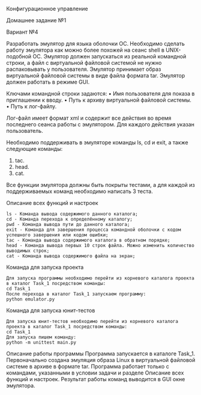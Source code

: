 Конфигурационное управление

Домашнее задание №1

Вариант №4

Разработать эмулятор для языка оболочки ОС. Необходимо сделать работу эмулятора как можно более похожей на сеанс shell в UNIX-подобной ОС. Эмулятор должен запускаться из реальной командной строки, а файл с виртуальной файловой системой не нужно распаковывать у пользователя. Эмулятор принимает образ виртуальной файловой системы в виде файла формата tar. Эмулятор должен работать в режиме GUI.

Ключами командной строки задаются:
• Имя пользователя для показа в приглашении к вводу.
• Путь к архиву виртуальной файловой системы.
• Путь к лог-файлу.

Лог-файл имеет формат xml и содержит все действия во время последнего сеанса работы с эмулятором. Для каждого действия указан пользователь.

Необходимо поддерживать в эмуляторе команды ls, cd и exit, а также следующие команды:
1. tac.
2. head.
3. cat.

Все функции эмулятора должны быть покрыты тестами, а для каждой из поддерживаемых команд необходимо написать 3 теста.

Описание всех функций и настроек
```
ls - Команда вывода содержимого данного каталога;
cd - Команда перехода к определённому каталогу;
pwd - Команда вывода пути до данного каталога;
exit - Команда для завершения процесса командной оболочки с кодом успешного завершения или кодом ошибки;
tac - Команда вывода содержимого каталога в обратном порядке;
head - Команда вывода первых 10 строк файла. Можно изменить количество выводимых строк;
cat - Команда вывода содержимого файла на экран;
```

Команда для запуска проекта
```
Для запуска программы необходимо перейти из корневого каталога проекта в каталог Task_1 посредством команды:
cd Task_1
После перехода в каталог Task_1 запускаем программу:
python emulator.py
```

Команда для запуска юнит-тестов
```
Для запуска юнит-тестов необходимо перейти из корневого каталога проекта в каталог Task_1 посредством команды:
cd Task_1
Для запуска пишем команду:
python -m unittest main.py
```

Описание работы программы
Программа запускается в каталоге Task_1. Первоначально создана эмуляция образа Linux в виртуальной файловой системе в архиве в формате tar. Программа работает только с командами, указанными в условии задачи и разделе Описание всех функций и настроек. Результат работы команд выводится в GUI окне эмулятора.
